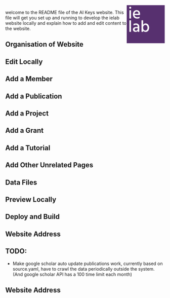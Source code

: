 <img src="images/logos/ielab-page001.png" width="120px" height="120px" style="float: right;">

welcome to the README file of the AI Keys website. This file will get you set up and running to develop the ielab website locally and explain how to add and edit content to the website.

## Organisation of Website

## Edit Locally

## Add a Member

## Add a Publication

## Add a Project

## Add a Grant

## Add a Tutorial

## Add Other Unrelated Pages

## Data Files

## Preview Locally

## Deploy and Build

## Website Address

## TODO:
- Make google scholar auto update publications work, currently based on source.yaml, have to crawl the data periodically outside the system. (And google scholar API has a 100 time limit each month)

## Website Address
